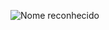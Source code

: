 ![Nome reconhecido](https://github.com/user-attachments/assets/2ac3e1e4-a976-4000-9146-a85bfae2a63c)
